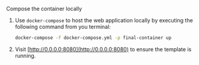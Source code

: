 
Compose the container locally 

1. Use `docker-compose` to host the web application locally by executing the following command from you terminal:

   ```bash
   docker-compose -f docker-compose.yml -p final-container up
   ```

2. Visit [http://0.0.0.0:8080](http://0.0.0.0:8080) to ensure the template is running.


